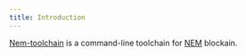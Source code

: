 ```yaml
---
title: Introduction
---
```


[Nem-toolchain](https://github.com/nem-toolchain/nem-toolchain) is a command-line toolchain for [NEM](https://nem.io) blockain.